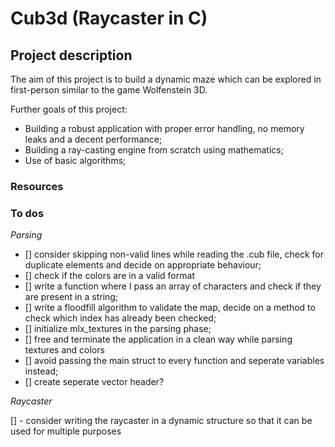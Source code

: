 # Cub3d (Raycaster in C)

## Project description
The aim of this project is to build a dynamic maze which can be explored in first-person similar to the game Wolfenstein 3D.

Further goals of this project:
- Building a robust application with proper error handling, no memory leaks and a decent performance;
- Building a ray-casting engine from scratch using mathematics;
- Use of basic algorithms;

### Resources

### To dos

*Parsing*

- [] consider skipping non-valid lines while reading the .cub file, check for duplicate elements and decide on appropriate behaviour;
- [] check if the colors are in a valid format
- [] write a function where I pass an array of characters and check if they are present in a string;
- [] write a floodfill algorithm to validate the map, decide on a method to check which index has already been checked;
- [] initialize mlx_textures in the parsing phase;
- [] free and terminate the application in a clean way while parsing textures and colors
- [] avoid passing the main struct to every function and seperate variables instead;
- [] create seperate vector header?

*Raycaster*

[] - consider writing the raycaster in a dynamic structure so that it can be used for multiple purposes
